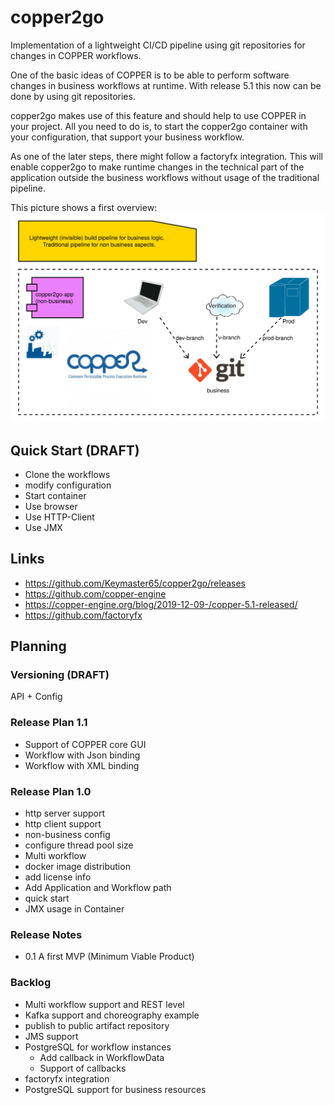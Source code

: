 # copper2go
 Implementation of a lightweight CI/CD pipeline using git repositories for changes 
 in COPPER workflows.
 
 One of the basic ideas of COPPER is to be able to perform software changes in business
 workflows at runtime. With release 5.1 this now can be done by using git repositories.
 
copper2go makes use of this feature and should help to use COPPER in your project. 
All you need to do is, to start the copper2go container with your configuration,
that support your business workflow.
 
 As one of the later steps, there might follow a factoryfx integration. 
 This will enable copper2go to make runtime changes in the technical part of the application 
 outside the business workflows without usage of the traditional pipeline.
 
 This picture shows a first overview:
 ![This picture shows a first overview](copper2goOverview.svg)

## Quick Start (DRAFT)
 * Clone the workflows
 * modify configuration
 * Start container
 * Use browser
 * Use HTTP-Client
 * Use JMX
 
## Links
  * https://github.com/Keymaster65/copper2go/releases
  * https://github.com/copper-engine
  * https://copper-engine.org/blog/2019-12-09-/copper-5.1-released/
  * https://github.com/factoryfx
 
## Planning

### Versioning (DRAFT)
API + Config

   
### Release Plan 1.1
 * Support of COPPER core GUI
 * Workflow with Json binding
 * Workflow with XML binding

### Release Plan 1.0
 * http server support
 * http client support
 * non-business config
 * configure thread pool size
 * Multi workflow
 * docker image distribution
 * add license info
 * Add Application and Workflow path 
 * quick start
 * JMX usage in Container
  
### Release Notes
 * 0.1 A first MVP (Minimum Viable Product)

### Backlog
* Multi workflow support and REST level
 * Kafka support and choreography example
 * publish to public artifact repository
 * JMS support 
 * PostgreSQL for workflow instances
   * Add callback in WorkflowData
   * Support of callbacks
 * factoryfx integration
 * PostgreSQL support for business resources

